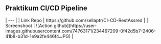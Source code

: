 <h2>Praktikum CI/CD Pipeline</h2>
| --- |
| Link Repo | https://github.com/sellaptr/CI-CD-RestAssred |
| Screenshoot | ![Action github](https://user-images.githubusercontent.com/74763171/234497209-0f42d5b7-2406-41b8-b31d-1e9a2fe446f4.JPG) |
